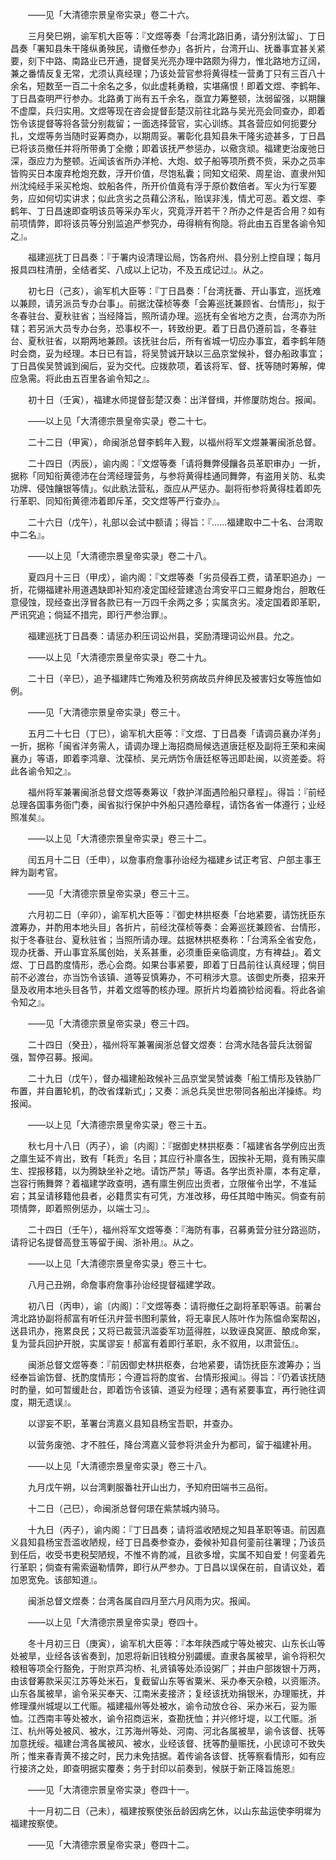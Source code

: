 <!-- { "loadSidebar": true } -->
　　——见「大清德宗景皇帝实录」卷二十六。

　　三月癸巳朔，谕军机大臣等：『文煜等奏「台湾北路旧勇，请分别汰留」、丁日昌奏「署知县朱干隆纵勇殃民，请撤任参办」各折片，台湾开山、抚番事宜甚关紧要，刻下中路、南路业已开通，提督吴光亮办理中路颇为得力，惟北路地方辽阔，兼之番情反复无常，尤须认真经理；乃该处营官参将黄得桂一营勇丁只有三百八十余名，短数至一百二十余名之多，似此虚耗勇粮，实堪痛恨！即着文煜、李鹤年、丁日昌查明严行参办。北路勇丁尚有五千余名，亟宜力筹整顿，汰弱留强，以期饟不虚糜，兵归实用。文煜等现在咨会提督彭楚汉前往北路与吴光亮会同查办，即着饬令该提督等将各营分别裁留；一面选择营官，实心训练。其各营应如何扼要分扎，文煜等务当随时妥筹商办，以期周妥。署彰化县知县朱干隆劣迹甚多，丁日昌已将该员撤任并将所带勇丁全撤；即着该抚严参惩办，以儆贪顽。福建吏治废弛日深，亟应力为整顿。近闻该省所办洋枪、大炮、蚊子船等项所费不赀，采办之员率皆购买日本废弃枪炮充数，浮开价值，尽饱私囊；同知文绍荣、周星诒、直隶州知州沈纯经手采买枪炮、蚊船各件，所开价值竟有浮于原价数倍者。军火为行军要务，应如何切实讲求；似此贪劣之员藉公济私，贻误非浅，情尤可恶。着文煜、李鹤年、丁日昌速即查明该员等采办军火，究竟浮开若干？所办之件是否合用？如有前项情弊，即将该员等分别监追严参究办，毋得稍有徇隐。将此由五百里各谕令知之』。

　　福建巡抚丁日昌奏：『于署内设清理讼局，饬各府州、县分别上控自理；每月报具四柱清册，全结者奖、八成以上记功，不及五成记过』。从之。

　　初七日（己亥），谕军机大臣等：『丁日昌奏：「台湾抚番、开山事宜，巡抚难以兼顾，请另派员专办台事」。前据沈葆桢等奏「会筹巡抚兼顾省、台情形」，拟于冬春驻台、夏秋驻省；当经降旨，照所请办理。巡抚有全省地方之责，台湾亦为所辖；若另派大员专办台务，恐事权不一，转致纷更。着丁日昌仍遵前旨，冬春驻台、夏秋驻省，以期两地兼顾。该抚驻台后，所有省城一切应办事宜，着李鹤年随时会商，妥为经理。本日已有旨，将吴赞诚开缺以三品京堂候补，督办船政事宜；丁日昌俟吴赞诚到闽后，妥为交代。应拨款项，着该将军、督、抚等随时筹解，俾应急需。将此由五百里各谕令知之』。

　　初十日（壬寅），福建水师提督彭楚汉奏：出洋督缉，并修厦防炮台。报闻。

　　——以上见「大清德宗景皇帝实录」卷二十七。

　　二十二日（甲寅），命闽浙总督李鹤年入觐，以福州将军文煜兼署闽浙总督。

　　二十四日（丙辰），谕内阁：『文煜等奏「请将舞弊侵饟各员革职审办」一折，据称「同知衔黄德沛在台湾经理营务，与参将黄得桂通同舞弊，有盗用关防、私卖功牌、侵蚀饟银等情」。似此骫法营私，亟应从严惩办。副将衔参将黄得桂着即先行革职、同知衔黄德沛着即斥革，交文煜等严行查办』。

　　二十六日（戊午），礼部以会试中额请；得旨：『……福建取中二十名、台湾取中二名』。

　　——以上见「大清德宗景皇帝实录」卷二十八。

　　夏四月十三日（甲戌），谕内阁：『文煜等奏「劣员侵吞工费，请革职追办」一折，花翎福建补用道遇缺即补知府凌定国经营建造台湾安平口三鲲身炮台，胆敢任意侵蚀，现经查出浮冒各款已有一万四千余两之多；实属贪劣。凌定国着即革职，严讯究追；倘延不措完，即行严参治罪』。

　　福建巡抚丁日昌奏：请惩办积压词讼州县，奖励清理词讼州县。允之。

　　——以上见「大清德宗景皇帝实录」卷二十九。

　　二十日（辛巳），追予福建阵亡殉难及积劳病故员弁绅民及被害妇女等旌恤如例。

　　——见「大清德宗景皇帝实录」卷三十。

　　五月二十七日（丁巳），谕军机大臣等：『文煜、丁日昌奏「请调员襄办洋务」一折，据称「闽省洋务需人，请调办理上海招商局候选道唐廷枢及副将王荣和来闽襄办」等语，即着李鸿章、沈葆桢、吴元炳饬令唐廷枢等迅即赴闽，以资差委。将此各谕令知之』。

　　福州将军兼署闽浙总督文煜等奏筹议「救护洋面遇险船只章程」。得旨：『前经总理各国事务衙门奏，闽省拟行保护中外船只遇险章程，请饬各省一体遵行；业经照准矣』。

　　——以上见「大清德宗景皇帝实录」卷三十二。

　　闰五月十二日（壬申），以詹事府詹事孙诒经为福建乡试正考官、户部主事王縡为副考官。

　　——见「大清德宗景皇帝实录」卷三十三。

　　六月初二日（辛卯），谕军机大臣等：『御史林拱枢奏「台地紧要，请饬抚臣东渡筹办，并酌用本地头目」各折片，前经沈葆桢等奏：会筹巡抚兼顾省、台情形，拟于冬春驻台、夏秋驻省；当照所请办理。兹据林拱枢奏称：「台湾系全省安危，现办抚番、开山事宜系属创始，关系甚重，必须重臣亲临调度，方有裨益」。着文煜、丁日昌酌度情形，悉心会商。如果台事紧要，即着丁日昌前往认真经理；倘目前不必渡台，亦当饬令该镇、道等妥慎筹办，不可稍涉大意。该御史所奏，招来开垦及收用本地头目各节，并着文煜等酌核办理。原折片均着摘钞给阅看。将此各谕令知之』。

　　——见「大清德宗景皇帝实录」卷三十四。

　　二十四日（癸丑），福州将军兼署闽浙总督文煜奏：台湾水陆各营兵汰弱留强，暂停召募。报闻。

　　二十九日（戊午），督办福建船政候补三品京堂吴赞诚奏「船工情形及铁胁厂布置，并自置轮机，酌改省煤新式」；又奏：派总兵吴世忠带同各船出洋操练。均报闻。

　　——以上见「大清德宗景皇帝实录」卷三十五。

　　秋七月十八日（丙子），谕〔内阁〕：『据御史林拱枢奏：「福建省各学例应出贡之廪生延不肯出，致有「耗贡」名目；其应行补廪各生，因挨补无期，竟有贿买廪生、捏报移籍，以为腾缺坐补之地。请饬严禁」等语。各学出贡补廪，本有定章，岂容行贿舞弊？着福建学政查明，遇有廪生例应出贡者，立限催令出学，不准延宕；其呈请移籍他县者，必籍贯实有可凭，方准改移，毋任其暗中贿买。倘查有前项情弊，即着照例惩办，以端士习』。

　　二十四日（壬午），福州将军文煜等奏：『海防有事，召募勇营分驻分路巡防，请将记名提督高登玉等留于闽、浙补用』。从之。

　　——以上见「大清德宗景皇帝实录」卷三十七。

　　八月己丑朔，命詹事府詹事孙诒经提督福建学政。

　　初八日（丙申），谕〔内阁〕：『文煜等奏：请将撤任之副将革职等语。前署台湾北路协副将郝富有听任汛弁营书图利蒙耸，将无辜民人陈叶作为陈愠命案帮凶，送县讯办，拖累良民；又将已裁营汛滥委军功蓝得胜，以致诬良窝匪、酿成命案，复为营兵回护开脱，实属谬妄！郝富有着即行革职，永不叙用，以肃营伍』。

　　闽浙总督文煜等奏：『前因御史林拱枢奏，台地紧要，请饬抚臣东渡筹办；当经奉旨谕饬督、抚酌度情形；今遵旨将酌度省、台情形报闻』。得旨：『仍着该抚随时酌量，如可暂缓赴台，即着饬令该镇、道妥为经理；遇有紧要事宜，再行驰往调度，期无遗误』。

　　以谬妄不职，革署台湾嘉义县知县杨宝吾职，并查办。

　　以营务废弛、才不胜任，降台湾嘉义营参将洪金升为都司，留于福建补用。

　　——以上见「大清德宗景皇帝实录」卷三十八。

　　九月戊午朔，以台湾剿服番社开山出力，予知府田端书三品衔。

　　十二日（己巳），命闽浙总督何璟在紫禁城内骑马。

　　十九日（丙子），谕内阁：『丁日昌奏；请将滥收陋规之知县革职等语。前因嘉义县知县杨宝吾滥收陋规，经丁日昌奏参查办，委候补知县何銮前往署理；乃该员到任后，收受书吏税契陋规，不惟不肯酌减，且欲多增，实属不知自爱！何銮着先行革职；倘查有需索逼勒情弊，即行从严参办。丁日昌以误保在前，自请议处，着加恩宽免。该部知道』。

　　闽浙总督文煜奏：台湾各属自四月至六月风雨为灾。报闻。

　　——以上见「大清德宗景皇帝实录」卷四十。

　　冬十月初三日（庚寅），谕军机大臣等：『本年陕西咸宁等处被灾、山东长山等处被旱，业经各该省奏到，加恩将新旧钱粮分别蠲缓。直隶各属被旱，谕令将积欠粮租等项全行豁免，于附京芦沟桥、礼贤镇等处添设粥厂；并由户部拨银十万两，由该督筹款采买江苏等处米石，复截留山东等省粟米、采办奉天杂粮，以资赈济。山东各属被旱，谕令采买奉天、江南米麦接济；复经该抚劝捐银米，办理赈抚，并修理濮州城堤以工代赈。福建福州等处被水，谕令动放仓谷、采办米石，妥为赈恤。江西南丰等处被水，谕令招商运米，查勘抚恤；并兴修圩堤，以工代赈。浙江、杭州等处被风、被水，江苏海州等处、河南、河北各属被旱，谕令该督、抚等加意抚绥。福建台湾各属被风、被水，业经该督、抚等酌量赈抚，小民谅可不致失所；惟来春青黄不接之时，民力未免拮据。着传谕各该督、抚等察看情形，如有应行接济之处，即查明据实覆奏；务于封印以前奏到，候朕于新正降旨施恩』

　　——见「大清德宗景皇帝实录」卷四十一。

　　十一月初二日（己未），福建按察使张岳龄因病乞休，以山东盐运使李明墀为福建按察使。

　　——见「大清德宗景皇帝实录」卷四十二。

